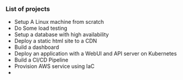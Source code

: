 ### **List of projects**
- Setup A Linux machine from scratch
- Do Some load testing
- Setup a database with high availability
- Deploy a static html site to a CDN
- Build a dashboard
- Deploy an application with a WebUI and API server on Kubernetes
- Build a CI/CD Pipeline
- Provision AWS service using IaC
- 